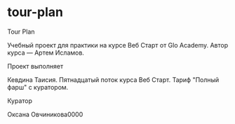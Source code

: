 # tour-plan

Tour Plan

Учебный проект для практики на курсе Веб Старт от Glo Academy. Автор курса — Артем Исламов.

Проект выполняет

Кевдина Таисия. Пятнадцатый поток курса Веб Старт. Тариф "Полный фарш" с куратором.

Куратор

Оксана Овчиникова0000